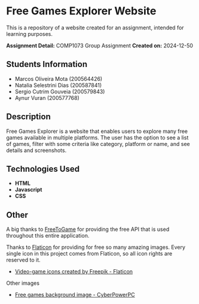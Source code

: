 # Free Games Explorer Website

This is a repository of a website created for an assignment, intended for learning purposes.

**Assignment Detail:** COMP1073 Group Assignment
**Created on:** 2024-12-50

## Students Information

- Marcos Oliveira Mota (200564426)
- Natalia Selestrini Dias (200587841)
- Sergio Cutrim Gouveia (200579843)
- Aynur Vuran (200577768)

## Description

Free Games Explorer is a website that enables users to explore many free games available in multiple platforms. The user has the option to see a list of games, filter with some criteria like category, platform or name, and see details and screenshots.

## Technologies Used

- **HTML**
- **Javascript**
- **CSS**

## Other

A big thanks to <a href="https://www.freetogame.com/" title="Free to game">FreeToGame</a> for providing the free API that is used throughout this entire application.

Thanks to <a href="https://www.flaticon.com/" title="Flaticon">Flaticon</a> for providing for free so many amazing images. Every single icon in this project comes from Flaticon, so all icon rights are reserved to it.

- <a href="https://www.flaticon.com/free-icons/video-game" title="video-game icons">Video-game icons created by Freepik - Flaticon</a>

Other images

- <a href="https://www.cyberpowerpc.com/blog/the-10-most-popular-free-to-play-pc-games-to-play-in-2024/" title="free-game background">Free games background image - CyberPowerPC</a>